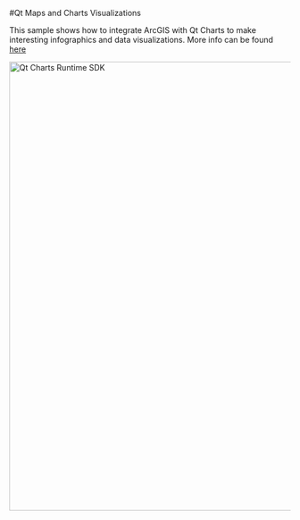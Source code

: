 #Qt Maps and Charts Visualizations

This sample shows how to integrate ArcGIS with Qt Charts to make interesting infographics and data visualizations. More info can be found [here](http://blogs.esri.com/esri/arcgis/2015/06/12/create-beautiful-infographics-with-the-arcgis-runtime-sdk-for-qt-and-qt-charts/)

<img width="804" alt="Qt Charts Runtime SDK" src="http://blogs.esri.com/esri/arcgis/files/2015/06/QtChartsInAction.gif">
